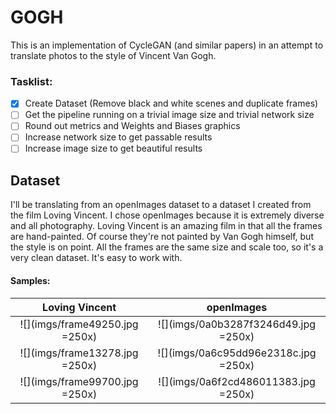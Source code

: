 # GOGH

This is an implementation of CycleGAN (and similar papers) in an attempt to translate photos to the style of Vincent Van Gogh.

### Tasklist:

- [x] Create Dataset (Remove black and white scenes and duplicate frames)
- [ ] Get the pipeline running on a trivial image size and trivial network size
- [ ] Round out metrics and Weights and Biases graphics
- [ ] Increase network size to get passable results
- [ ] Increase image size to get beautiful results

## Dataset

I'll be translating from an openImages dataset to a dataset I created from the film Loving Vincent.
I chose openImages because it is extremely diverse and all photography.
Loving Vincent is an amazing film in that all the frames are hand-painted. Of course they're not painted by Van Gogh himself, but the style is on point.
All the frames are the same size and scale too, so it's a very clean dataset. It's easy to work with.

#### Samples:
Loving Vincent |  openImages
:-------------------------:|:-------------------------:
![](imgs/frame49250.jpg =250x)  |  ![](imgs/0a0b3287f3246d49.jpg =250x)
![](imgs/frame13278.jpg =250x)  |  ![](imgs/0a6c95dd96e2318c.jpg =250x)
![](imgs/frame99700.jpg =250x)  |  ![](imgs/0a6f2cd486011383.jpg =250x)

